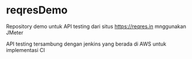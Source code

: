# reqresDemo
Repository demo untuk API testing dari situs https://reqres.in mnggunakan JMeter

API testing tersambung dengan jenkins yang berada di AWS untuk implementasi CI
